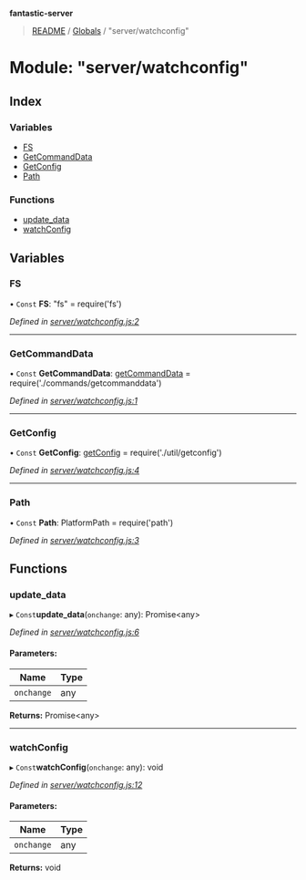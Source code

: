 **fantastic-server**

> [README](../README.md) / [Globals](../globals.md) / "server/watchconfig"

# Module: "server/watchconfig"

## Index

### Variables

* [FS](_server_watchconfig_.md#fs)
* [GetCommandData](_server_watchconfig_.md#getcommanddata)
* [GetConfig](_server_watchconfig_.md#getconfig)
* [Path](_server_watchconfig_.md#path)

### Functions

* [update\_data](_server_watchconfig_.md#update_data)
* [watchConfig](_server_watchconfig_.md#watchconfig)

## Variables

### FS

• `Const` **FS**: "fs" = require('fs')

*Defined in [server/watchconfig.js:2](https://github.com/besimorhino/project-fantastic/blob/a9b4b41/server/watchconfig.js#L2)*

___

### GetCommandData

• `Const` **GetCommandData**: [getCommandData](_server_commands_getcommanddata_.md#getcommanddata) = require('./commands/getcommanddata')

*Defined in [server/watchconfig.js:1](https://github.com/besimorhino/project-fantastic/blob/a9b4b41/server/watchconfig.js#L1)*

___

### GetConfig

• `Const` **GetConfig**: [getConfig](_server_util_getconfig_.md#getconfig) = require('./util/getconfig')

*Defined in [server/watchconfig.js:4](https://github.com/besimorhino/project-fantastic/blob/a9b4b41/server/watchconfig.js#L4)*

___

### Path

• `Const` **Path**: PlatformPath = require('path')

*Defined in [server/watchconfig.js:3](https://github.com/besimorhino/project-fantastic/blob/a9b4b41/server/watchconfig.js#L3)*

## Functions

### update\_data

▸ `Const`**update_data**(`onchange`: any): Promise\<any>

*Defined in [server/watchconfig.js:6](https://github.com/besimorhino/project-fantastic/blob/a9b4b41/server/watchconfig.js#L6)*

#### Parameters:

Name | Type |
------ | ------ |
`onchange` | any |

**Returns:** Promise\<any>

___

### watchConfig

▸ `Const`**watchConfig**(`onchange`: any): void

*Defined in [server/watchconfig.js:12](https://github.com/besimorhino/project-fantastic/blob/a9b4b41/server/watchconfig.js#L12)*

#### Parameters:

Name | Type |
------ | ------ |
`onchange` | any |

**Returns:** void

